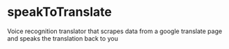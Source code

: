 # speakToTranslate
Voice recognition translator that scrapes data from a google translate page and speaks the translation back to you
